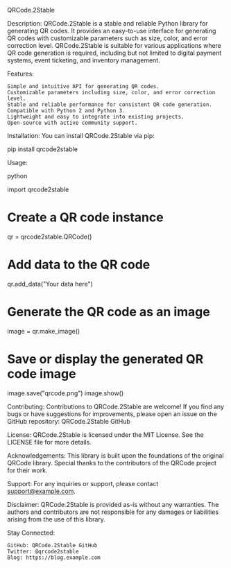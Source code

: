 QRCode.2Stable

Description:
QRCode.2Stable is a stable and reliable Python library for generating QR codes. It provides an easy-to-use interface for generating QR codes with customizable parameters such as size, color, and error correction level. QRCode.2Stable is suitable for various applications where QR code generation is required, including but not limited to digital payment systems, event ticketing, and inventory management.

Features:

    Simple and intuitive API for generating QR codes.
    Customizable parameters including size, color, and error correction level.
    Stable and reliable performance for consistent QR code generation.
    Compatible with Python 2 and Python 3.
    Lightweight and easy to integrate into existing projects.
    Open-source with active community support.

Installation:
You can install QRCode.2Stable via pip:

pip install qrcode2stable

Usage:

python

import qrcode2stable

# Create a QR code instance
qr = qrcode2stable.QRCode()

# Add data to the QR code
qr.add_data("Your data here")

# Generate the QR code as an image
image = qr.make_image()

# Save or display the generated QR code image
image.save("qrcode.png")
image.show()

Contributing:
Contributions to QRCode.2Stable are welcome! If you find any bugs or have suggestions for improvements, please open an issue on the GitHub repository: QRCode.2Stable GitHub

License:
QRCode.2Stable is licensed under the MIT License. See the LICENSE file for more details.

Acknowledgements:
This library is built upon the foundations of the original QRCode library. Special thanks to the contributors of the QRCode project for their work.

Support:
For any inquiries or support, please contact support@example.com.

Disclaimer:
QRCode.2Stable is provided as-is without any warranties. The authors and contributors are not responsible for any damages or liabilities arising from the use of this library.


Stay Connected:

    GitHub: QRCode.2Stable GitHub
    Twitter: @qrcode2stable
    Blog: https://blog.example.com
